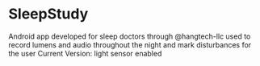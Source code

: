# SleepStudy
Android app developed for sleep doctors through @hangtech-llc used to record lumens and audio throughout the night and mark disturbances for the user
Current Version: light sensor enabled
